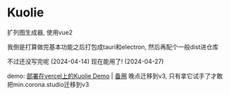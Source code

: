 # Kuolie
 扩列图生成器, 使用vue2

我倒是打算做完基本功能之后打包成tauri和electron, 然后再配个一般dist进仓库

不过还没写完呢 (2024-04-14)
现在能用了! (2024-04-27)

demo: [部署在vercel上的Kuolie Demo](https://kuolie.kami.su) |  [备用](https://kuolie.vercel.app)
晚点迁移到v3, 只有拿它试手了才敢把min.corona.studio迁移到v3
